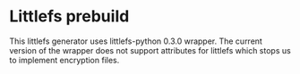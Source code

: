 # Littlefs prebuild

This littlefs generator uses littlefs-python 0.3.0 wrapper.
The current version of the wrapper does not support attributes for littlefs which stops us to
implement encryption files.

